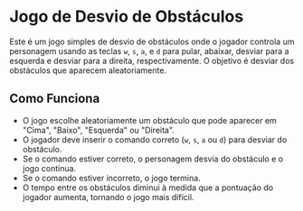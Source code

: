 # Jogo de Desvio de Obstáculos

Este é um jogo simples de desvio de obstáculos onde o jogador controla um personagem usando as teclas `w`, `s`, `a`, e `d` para pular, abaixar, desviar para a esquerda e desviar para a direita, respectivamente. O objetivo é desviar dos obstáculos que aparecem aleatoriamente.

## Como Funciona

- O jogo escolhe aleatoriamente um obstáculo que pode aparecer em "Cima", "Baixo", "Esquerda" ou "Direita".
- O jogador deve inserir o comando correto (`w`, `s`, `a` ou `d`) para desviar do obstáculo.
- Se o comando estiver correto, o personagem desvia do obstáculo e o jogo continua.
- Se o comando estiver incorreto, o jogo termina.
- O tempo entre os obstáculos diminui à medida que a pontuação do jogador aumenta, tornando o jogo mais difícil.
